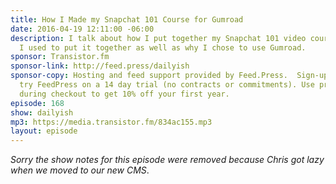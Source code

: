 ```yaml
---
title: How I Made my Snapchat 101 Course for Gumroad
date: 2016-04-19 12:11:00 -06:00
description: I talk about how I put together my Snapchat 101 video course - the apps
  I used to put it together as well as why I chose to use Gumroad.
sponsor: Transistor.fm
sponsor-link: http://feed.press/dailyish
sponsor-copy: Hosting and feed support provided by Feed.Press.  Sign-up today and
  try FeedPress on a 14 day trial (no contracts or commitments). Use promo code "dailyish"
  during checkout to get 10% off your first year.
episode: 168
show: dailyish
mp3: https://media.transistor.fm/834ac155.mp3
layout: episode
---
```


<em>Sorry the show notes for this episode were removed because Chris got lazy when we moved to our new CMS</em>.
